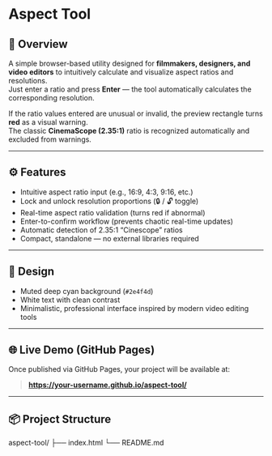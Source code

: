# Aspect Tool

## 🧭 Overview
A simple browser-based utility designed for **filmmakers, designers, and video editors** to intuitively calculate and visualize aspect ratios and resolutions.  
Just enter a ratio and press **Enter** — the tool automatically calculates the corresponding resolution.

If the ratio values entered are unusual or invalid, the preview rectangle turns **red** as a visual warning.  
The classic **CinemaScope (2.35:1)** ratio is recognized automatically and excluded from warnings.

---

## ⚙️ Features
- Intuitive aspect ratio input (e.g., 16:9, 4:3, 9:16, etc.)
- Lock and unlock resolution proportions (🔒 / 🔓 toggle)
- Real-time aspect ratio validation (turns red if abnormal)
- Enter-to-confirm workflow (prevents chaotic real-time updates)
- Automatic detection of 2.35:1 “Cinescope” ratios
- Compact, standalone — no external libraries required

---

## 🎨 Design
- Muted deep cyan background (`#2e4f4d`)  
- White text with clean contrast  
- Minimalistic, professional interface inspired by modern video editing tools  

---

## 🌐 Live Demo (GitHub Pages)
Once published via GitHub Pages, your project will be available at:  
> **https://your-username.github.io/aspect-tool/**

---

## 📦 Project Structure

aspect-tool/
├── index.html
└── README.md

